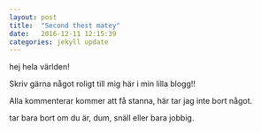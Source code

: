 ```yaml
---
layout: post
title:  "Second thest matey"
date:   2016-12-11 12:15:39
categories: jekyll update
---
```


hej hela världen!

Skriv gärna något roligt till mig här i min lilla blogg!!

Alla kommenterar kommer att få stanna, här tar jag inte bort något.



tar bara bort om du är, dum, snäll eller bara jobbig.
